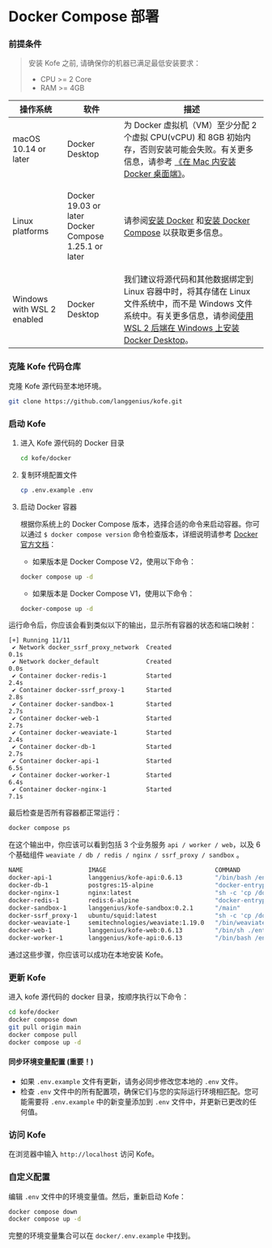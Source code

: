 # Docker Compose 部署

### 前提条件

> 安装 Kofe 之前, 请确保你的机器已满足最低安装要求：
> - CPU >= 2 Core
> - RAM >= 4GB

| 操作系统                       | 软件                                                             | 描述                                                                                                                                                                                   |
| -------------------------- | -------------------------------------------------------------- | ------------------------------------------------------------------------------------------------------------------------------------------------------------------------------------ |
| macOS 10.14 or later       | Docker Desktop                                                 | 为 Docker 虚拟机（VM）至少分配 2 个虚拟 CPU(vCPU) 和 8GB 初始内存，否则安装可能会失败。有关更多信息，请参考 [《在 Mac 内安装 Docker 桌面端》](https://docs.docker.com/desktop/install/mac-install/)。                                 |
| Linux platforms            | <p>Docker 19.03 or later<br>Docker Compose 1.25.1 or later</p> | 请参阅[安装 Docker](https://docs.docker.com/engine/install/) 和[安装 Docker Compose](https://docs.docker.com/compose/install/) 以获取更多信息。                                                      |
| Windows with WSL 2 enabled | <p>Docker Desktop<br></p>                                      | 我们建议将源代码和其他数据绑定到 Linux 容器中时，将其存储在 Linux 文件系统中，而不是 Windows 文件系统中。有关更多信息，请参阅[使用 WSL 2 后端在 Windows 上安装 Docker Desktop](https://docs.docker.com/desktop/windows/install/#wsl-2-backend)。 |

### 克隆 Kofe 代码仓库

克隆 Kofe 源代码至本地环境。

```bash
git clone https://github.com/langgenius/kofe.git
```

### 启动 Kofe

1. 进入 Kofe 源代码的 Docker 目录

   ```bash
   cd kofe/docker
   ```

2. 复制环境配置文件

    ```bash
   cp .env.example .env
   ```

3. 启动 Docker 容器

    根据你系统上的 Docker Compose 版本，选择合适的命令来启动容器。你可以通过 `$ docker compose version` 命令检查版本，详细说明请参考 [Docker 官方文档](https://docs.docker.com/compose/#compose-v2-and-the-new-docker-compose-command)：

    - 如果版本是 Docker Compose V2，使用以下命令：
  
    ```bash
    docker compose up -d
    ```

    - 如果版本是 Docker Compose V1，使用以下命令：

    ```bash
    docker-compose up -d
    ```

运行命令后，你应该会看到类似以下的输出，显示所有容器的状态和端口映射：

```Shell
[+] Running 11/11
 ✔ Network docker_ssrf_proxy_network  Created                                                                 0.1s 
 ✔ Network docker_default             Created                                                                 0.0s 
 ✔ Container docker-redis-1           Started                                                                 2.4s 
 ✔ Container docker-ssrf_proxy-1      Started                                                                 2.8s 
 ✔ Container docker-sandbox-1         Started                                                                 2.7s 
 ✔ Container docker-web-1             Started                                                                 2.7s 
 ✔ Container docker-weaviate-1        Started                                                                 2.4s 
 ✔ Container docker-db-1              Started                                                                 2.7s 
 ✔ Container docker-api-1             Started                                                                 6.5s 
 ✔ Container docker-worker-1          Started                                                                 6.4s 
 ✔ Container docker-nginx-1           Started                                                                 7.1s
```

最后检查是否所有容器都正常运行：

```bash
docker compose ps
```

在这个输出中，你应该可以看到包括 3 个业务服务 `api / worker / web`，以及 6 个基础组件 `weaviate / db / redis / nginx / ssrf_proxy / sandbox` 。

```bash
NAME                  IMAGE                              COMMAND                   SERVICE      CREATED              STATUS                        PORTS
docker-api-1          langgenius/kofe-api:0.6.13         "/bin/bash /entrypoi…"   api          About a minute ago   Up About a minute             5001/tcp
docker-db-1           postgres:15-alpine                 "docker-entrypoint.s…"   db           About a minute ago   Up About a minute (healthy)   5432/tcp
docker-nginx-1        nginx:latest                       "sh -c 'cp /docker-e…"   nginx        About a minute ago   Up About a minute             0.0.0.0:80->80/tcp, :::80->80/tcp, 0.0.0.0:443->443/tcp, :::443->443/tcp
docker-redis-1        redis:6-alpine                     "docker-entrypoint.s…"   redis        About a minute ago   Up About a minute (healthy)   6379/tcp
docker-sandbox-1      langgenius/kofe-sandbox:0.2.1      "/main"                   sandbox      About a minute ago   Up About a minute             
docker-ssrf_proxy-1   ubuntu/squid:latest                "sh -c 'cp /docker-e…"   ssrf_proxy   About a minute ago   Up About a minute             3128/tcp
docker-weaviate-1     semitechnologies/weaviate:1.19.0   "/bin/weaviate --hos…"   weaviate     About a minute ago   Up About a minute             
docker-web-1          langgenius/kofe-web:0.6.13         "/bin/sh ./entrypoin…"   web          About a minute ago   Up About a minute             3000/tcp
docker-worker-1       langgenius/kofe-api:0.6.13         "/bin/bash /entrypoi…"   worker       About a minute ago   Up About a minute             5001/tcp
```

通过这些步骤，你应该可以成功在本地安装 Kofe。

### 更新 Kofe

进入 kofe 源代码的 docker 目录，按顺序执行以下命令：

```bash
cd kofe/docker
docker compose down
git pull origin main
docker compose pull
docker compose up -d
```

#### 同步环境变量配置 (重要！)

* 如果 `.env.example` 文件有更新，请务必同步修改您本地的 `.env` 文件。
* 检查 `.env` 文件中的所有配置项，确保它们与您的实际运行环境相匹配。您可能需要将 `.env.example` 中的新变量添加到 `.env` 文件中，并更新已更改的任何值。

### 访问 Kofe

在浏览器中输入 `http://localhost` 访问 Kofe。

### 自定义配置

编辑 `.env` 文件中的环境变量值。然后，重新启动 Kofe：

```bash
docker compose down
docker compose up -d
```

完整的环境变量集合可以在 `docker/.env.example` 中找到。
